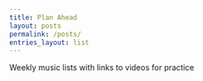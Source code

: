 ```yaml
---
title: Plan Ahead
layout: posts
permalink: /posts/
entries_layout: list
---
```


Weekly music lists with links to videos for practice
